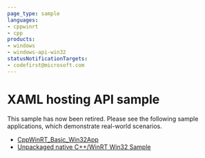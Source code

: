 ```yaml
---
page_type: sample
languages:
- cppwinrt
- cpp
products:
- windows
- windows-api-win32
statusNotificationTargets:
- codefirst@microsoft.com
---
```


# XAML hosting API sample	

This sample has now been retired. Please see the following sample applications, which demonstrate real-world scenarios.

- [CppWinRT_Basic_Win32App](https://github.com/microsoft/Xaml-Islands-Samples/tree/master/Standalone_Samples/CppWinRT_Basic_Win32App)
- [Unpackaged native C++/WinRT Win32 Sample](https://github.com/microsoft/Xaml-Islands-Samples/tree/master/Samples/Win32)
